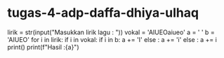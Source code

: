 # tugas-4-adp-daffa-dhiya-ulhaq

lirik = str(input("Masukkan lirik lagu : "))
vokal = 'AIUEOaiueo'
a = ' '
b = 'AIUEO'
for i in lirik:
    if i in vokal:
        if i in b:
            a += 'I'
        else :
            a += 'i'
    else :
        a += i
print()
print(f"Hasil :{a}")
